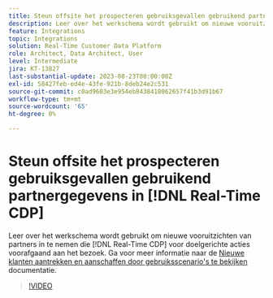 ```yaml
---
title: Steun offsite het prospecteren gebruiksgevallen gebruikend partnergegevens in [!DNL Real-Time CDP]
description: Leer over het werkschema wordt gebruikt om nieuwe vooruitzichten van partners in te nemen die [!DNL Real-Time CDP] voor doelgerichte acties voorafgaand aan het bezoek. 
feature: Integrations
topic: Integrations
solution: Real-Time Customer Data Platform
role: Architect, Data Architect, User
level: Intermediate
jira: KT-13827
last-substantial-update: 2023-08-23T00:00:00Z
exl-id: 58427feb-ed4e-43fe-921b-8deb24e2c531
source-git-commit: c0ad9603e3e954eb8438418062657f41b3d91b67
workflow-type: tm+mt
source-wordcount: '65'
ht-degree: 0%

---
```


# Steun offsite het prospecteren gebruiksgevallen gebruikend partnergegevens in [!DNL Real-Time CDP]

Leer over het werkschema wordt gebruikt om nieuwe vooruitzichten van partners in te nemen die [!DNL Real-Time CDP] voor doelgerichte acties voorafgaand aan het bezoek. Ga voor meer informatie naar de [Nieuwe klanten aantrekken en aanschaffen door gebruiksscenario&#39;s te bekijken](https://experienceleague.adobe.com/docs/experience-platform/rtcdp/use-cases/partner-data/prospecting.html) documentatie.

>[!VIDEO](https://video.tv.adobe.com/v/3423071/?learn=on)
